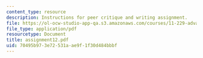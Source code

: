 ```yaml
---
content_type: resource
description: Instructions for peer critique and writing assignment.
file: https://ol-ocw-studio-app-qa.s3.amazonaws.com/courses/11-229-advanced-writing-seminar-spring-2004/70495b973e72531aae9f1f30d484bbbf_assignment12.pdf
file_type: application/pdf
resourcetype: Document
title: assignment12.pdf
uid: 70495b97-3e72-531a-ae9f-1f30d484bbbf
---
```

